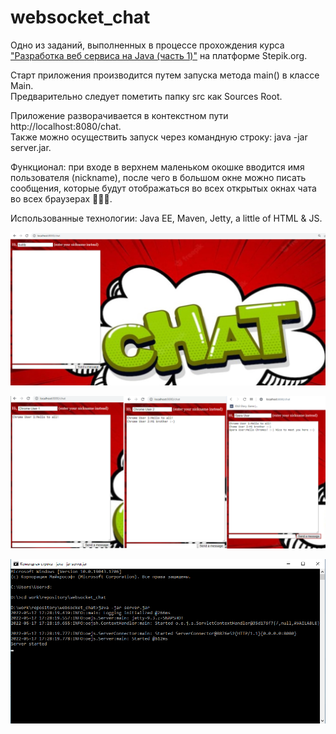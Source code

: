 # websocket_chat

Одно из заданий, выполненных в процессе прохождения курса 
["Разработка веб сервиса на Java (часть 1)"](https://stepik.org/course/146) на платформе Stepik.org.

Старт приложения производится путем запуска метода main() в классе Main.  
Предварительно следует пометить папку src как Sources Root. 

Приложение разворачивается в контекстном пути http://localhost:8080/chat.  
Также можно осуществить запуск через командную строку: java -jar server.jar.

Функционал: при входе в верхнем маленьком окошке вводится имя пользователя (nickname), 
после чего в большом окне можно писать сообщения, которые будут отображаться во всех открытых окнах 
чата во всех браузерах :couple::two_men_holding_hands::two_women_holding_hands:.

Использованные технологии: Java EE, Maven, Jetty, a little of HTML & JS.

![img.png](img.png)

![img_1.png](img_1.png)

![img_2.png](img_2.png)